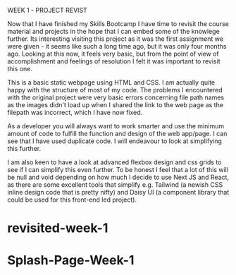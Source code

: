 WEEK 1 - PROJECT REVIST

Now that I have finished my Skills Bootcamp I have time to revisit the course material and projects in the hope that I can embed some of the knowlege further. Its interesting visiting this project as it was the first assignment we were given - it seems like such a long time ago, but it was only four months ago. Looking at this now, it feels very basic, but from the point of view of accomplishment and feelings of resolution I felt it was important to revisit this one.

This is a basic static webpage using HTML and CSS. I am actually quite happy with the structure of most of my code. The problems I encountered with the original project were very basic errors concerning file path names as the images didn't load up when I shared the link to the web page as the filepath was incorrect, which I have now fixed.

As a developer you will always want to work smarter and use the minimum amount of code to fulfill the function and design of the web app/page. I can see that I have used duplicate code. I will endeavour to look at simplifying this further.

I am also keen to have a look at advanced flexbox design and css grids to see if I can simplify this even further. To be honest I feel that a lot of this will be null and void depending on how much I decide to use Next JS and React, as there are some excellent tools that simplify e.g. Tailwind (a newish CSS inline design code that is pretty nifty) and Daisy UI (a component library that could be used for this front-end led project).

# revisited-week-1
# Splash-Page-Week-1
